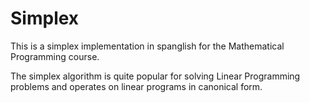 # Simplex
This is a simplex implementation in spanglish for the Mathematical Programming course.

The simplex algorithm is quite popular for solving Linear Programming problems and operates on linear programs in canonical form.

